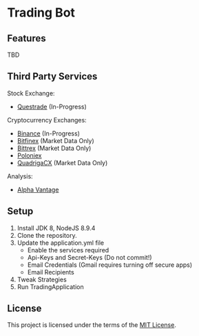 # Trading Bot

## Features

TBD

## Third Party Services

Stock Exchange:
- [Questrade](http://www.questrade.com/api) (In-Progress)

Cryptocurrency Exchanges:
- [Binance](https://github.com/binance-exchange/binance-official-api-docs) (In-Progress)
- [Bitfinex](https://bitfinex.readme.io/v2/docs) (Market Data Only)
- [Bittrex](https://bittrex.com/home/api) (Market Data Only)
- [Poloniex](https://poloniex.com/support/api/)
- [QuadrigaCX](https://www.quadrigacx.com/api_info) (Market Data Only)

Analysis:
- [Alpha Vantage](https://www.alphavantage.co/documentation/)

## Setup

1. Install JDK 8, NodeJS 8.9.4
2. Clone the repository.
3. Update the application.yml file
   - Enable the services required
   - Api-Keys and Secret-Keys (Do not commit!)
   - Email Credentials (Gmail requires turning off secure apps)
   - Email Recipients
4. Tweak Strategies
5. Run TradingApplication

## License

This project is licensed under the terms of the [MIT License](https://opensource.org/licenses/MIT).
